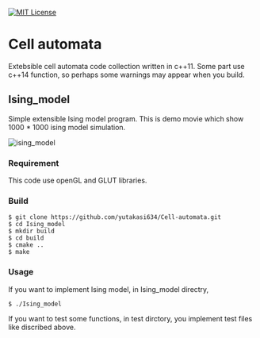 [![MIT License](http://img.shields.io/badge/license-MIT-blue.svg?style=flat)](LICENSE)

Cell automata
====

Extebsible cell automata code collection written in c++11.
Some part use c++14 function, so perhaps some warnings may appear when you build.

## Ising_model
Simple extensible Ising model program.
This is demo movie which show 1000 * 1000 ising model simulation.

![ising_model](data/ising_model_1000_1000.gif)

### Requirement

This code use openGL and GLUT libraries.

### Build

```
$ git clone https://github.com/yutakasi634/Cell-automata.git
$ cd Ising_model
$ mkdir build
$ cd build
$ cmake ..
$ make
```
### Usage
If you want to implement Ising model, in Ising_model directry,
```
$ ./Ising_model
```
If you want to test some functions, in test dirctory, you implement test files like discribed above.
